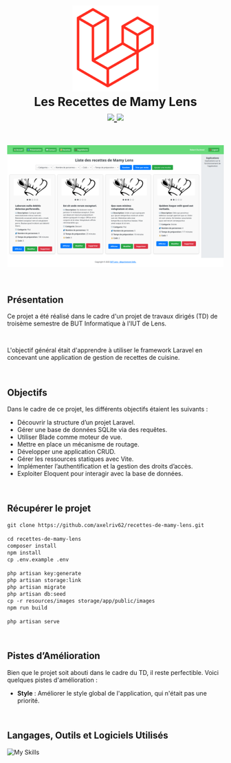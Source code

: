 <h1 align="center">
  <br>
  <img src="https://github.com/axelriv62/recettes-de-mamy-lens/blob/main/resources/images/icon.png" width="200">
  <br>
  <b>Les Recettes de Mamy Lens</b>
  <br>
  <a href="https://github.com/axelriv62/recettes-de-mamy-lens/blob/main/README.md">
    <img src="https://img.shields.io/badge/README-FR-blue">
  </a>
  <a href="https://github.com/axelriv62/recettes-de-mamy-lens/blob/main/README-EN.md">
    <img src="https://img.shields.io/badge/README-EN-blue">
  </a>
</h1>

<br>

<p align="center">
  <img src="https://github.com/axelriv62/recettes-de-mamy-lens/blob/main/resources/images/screenshot.png" alt="screenshot" width="800">
</p>

<br>

## Présentation

Ce projet a été réalisé dans le cadre d'un projet de travaux dirigés (TD) de troisème semestre de BUT Informatique à l'IUT de Lens.

<br>

L'objectif général était d'apprendre à utiliser le framework Laravel en concevant une application de gestion de recettes de cuisine.

<br>

## Objectifs

Dans le cadre de ce projet, les différents objectifs étaient les suivants :

+ Découvrir la structure d’un projet Laravel.
+ Gérer une base de données SQLite via des requêtes.
+ Utiliser Blade comme moteur de vue.
+ Mettre en place un mécanisme de routage.
+ Développer une application CRUD.
+ Gérer les ressources statiques avec Vite.
+ Implémenter l’authentification et la gestion des droits d’accès.
+ Exploiter Eloquent pour interagir avec la base de données.

<br>

## Récupérer le projet

```shell
git clone https://github.com/axelriv62/recettes-de-mamy-lens.git

cd recettes-de-mamy-lens
composer install
npm install
cp .env.example .env

php artisan key:generate
php artisan storage:link
php artisan migrate
php artisan db:seed
cp -r resources/images storage/app/public/images
npm run build

php artisan serve
```

<br>

## Pistes d’Amélioration

Bien que le projet soit abouti dans le cadre du TD, il reste perfectible. Voici quelques pistes d'amélioration :

+ __Style__ : Améliorer le style global de l'application, qui n'était pas une priorité.

<br>

## Langages, Outils et Logiciels Utilisés

![My Skills](https://go-skill-icons.vercel.app/api/icons?i=laravel,html,css,git,gitlab&theme=dark)
